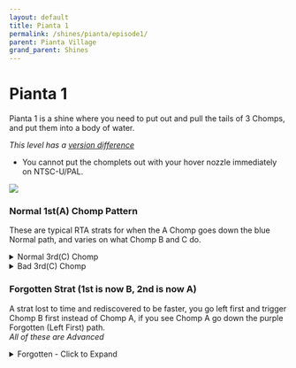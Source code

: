 ```yaml
---
layout: default 
title: Pianta 1
permalink: /shines/pianta/episode1/
parent: Pianta Village
grand_parent: Shines
---
```

# Pianta 1 

Pianta 1 is a shine where you need to put out and pull the tails of 3 Chomps, and put them into a body of water.  

*This level has a [version difference](https://smscommunity.notion.site/Version-Differences-a2da9d8b0b33445a9f361d633f38e969)*  

- You cannot put the chomplets out with your hover nozzle immediately on NTSC-U/PAL. 

<img src="https://i.imgur.com/fw4J7TW.png">  

### Normal 1st(A) Chomp Pattern  
These are typical RTA strats for when the A Chomp goes down the blue Normal path, and varies on what Chomp B and C do.  

<details markdown="block">
  <summary markdown="span">
    Normal 3rd(C) Chomp 
  </summary>
  {: .text-gamma}
#### Wait at Wall  
*Beginner and NTSC-U/PAL Friendly*  
{% include yt.html id="_ZkoUbYRWrk" %}  

#### Bait Chomp  
*Beginner and NTSC-U/PAL Friendly*  
{% include yt.html id="BO18jxRH70M" %}  

#### Bait Chomp [Yamata Strat]  
*Intermediate and NTSC-U/PAL Friendly*  
{% include yt.html id="OoD4qy-ngWw" %}  

#### Slide Past  
*Advanced*  
{% include yt.html id="Viy4GiOKJXw" %}  
</details>   

<details markdown="block">
  <summary markdown="span">
    Bad 3rd(C) Chomp  
  </summary>
  {: .text-gamma}
#### Typical RTA Strat  
*Beginner and NTSC-U/PAL Friendly*  
{% include yt.html id="tJDFV1A7was" %}  

#### Down Bad  
*Advanced*  
{% include yt.html id="Viy4GiOKJXw" %}  
</details>   


### Forgotten Strat (1st is now B, 2nd is now A)   

A strat lost to time and rediscovered to be faster, you go left first and trigger Chomp B first instead of Chomp A, if you see Chomp A go down the purple Forgotten (Left First) path.  
*All of these are Advanced*  

<details markdown="block">
  <summary markdown="span">
    Forgotten - Click to Expand
  </summary>
  {: .text-gamma}
#### Good 2nd(A), Bad 3rd(C).  
{% include yt.html id="Viy4GiOKJXw" %}  

#### Good 2nd(A), Good 3rd(C).  
{% include yt.html id="Viy4GiOKJXw" %}  

#### Bad 2nd(A), Good 3rd(C).  
{% include yt.html id="Viy4GiOKJXw" %}  
</details>   
